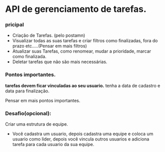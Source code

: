 # API de gerenciamento de tarefas.

### pricipal

- Criação de Tarefas. (pelo postamn)
- Visualizar todas as suas tarefas e criar filtros como finalizadas, fora do prazo etc.....(Pensar em mais filtros)
- Atualizar suas Tarefas, como renomear, mudar a prioridade, marcar como finalizada.
- Deletar tarefas que não são mais necessárias.

### Pontos importantes.

**tarefas devem ficar vinculadas ao seu usuario.**
tenha a data de cadastro e data para finalização.

 Pensar em mais pontos importantes.

### Desafio(opcional):

Criar uma estrutura de equipe.
- Você cadastra um usuario, depois cadastra uma equipe e coloca um usuario como lider,
depois você vincula outros usuarios e adiciona tarefa para cada usuario da sua equipe.